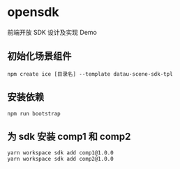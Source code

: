 # opensdk

前端开放 SDK 设计及实现 Demo

## 初始化场景组件

```shell
npm create ice [目录名] --template datau-scene-sdk-tpl
```

## 安装依赖

```shell
npm run bootstrap
```

## 为 sdk 安装 comp1 和 comp2

```shell
yarn workspace sdk add comp1@1.0.0
yarn workspace sdk add comp2@1.0.0
```

